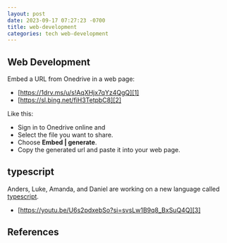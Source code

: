 ```yaml
---
layout: post
date: 2023-09-17 07:27:23 -0700
title: web-development
categories: tech web-development
---
```


## Web Development

Embed a URL from Onedrive in a web page:

- [https://1drv.ms/u/s!AqXHjx7qYz4QgQ][1]
- [https://sl.bing.net/fiH3TetpbC8][2]

Like this:

- Sign in to Onedrive online and
- Select the file you want to share.
- Choose **Embed | generate**.
- Copy the generated url and paste it into your web page.

##  typescript

Anders, Luke, Amanda, and Daniel are working on a new language called
[typescript](https://www.typescriptlang.org/).

- [https://youtu.be/U6s2pdxebSo?si=svsLw1B9q8_BxSuQ4Q][3]
## References

[1]: https://1drv.ms/u/s!AqXHjx7qYz4QgQ
[2]: https://sl.bing.net/fiH3TetpbC8
[3]: https://youtu.be/U6s2pdxebSo?si=svsLw1B9q8_BxSuQ4Q
```